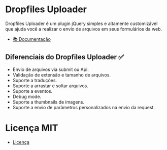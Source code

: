 # Dropfiles Uploader

Dropfiles Uploader é um plugin jQuery simples e altamente customizável que ajuda você a realizar o envio de arquivos em seus formulários da web.

- [📚 Documentação](https://dropfiles-uploader.gitbook.io)

## Diferenciais do Dropfiles Uploader ✅

- Envio de arquivos via submit ou Api.
- Validação de extensão e tamanho de arquivos.
- Suporte a traduções.
- Suporte a arrastar e soltar arquivos.
- Suporte a eventos.
- Debug mode.
- Suporte a thumbnails de imagens.
- Suporte a envio de parâmetros personalizados na envio da request.

# Licença MIT

- [Licença](https://github.com/rwenzel22/drop-files-uploader/blob/main/LICENSE)